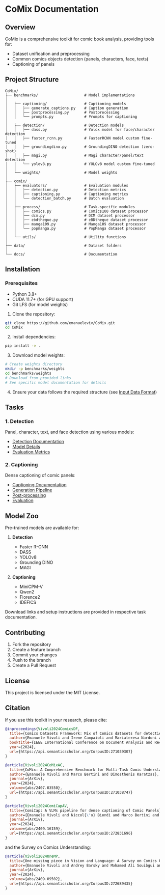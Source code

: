 # CoMix Documentation

## Overview
CoMix is a comprehensive toolkit for comic book analysis, providing tools for:
- Dataset unification and preprocessing
- Common comics objects detection (panels, characters, face, texts)
- Captioning of panels


## Project Structure
```
CoMix/
├── benchmarks/                     # Model implementations
│
│   ├── captioning/                 # Captioning models
│   │   ├── generate_captions.py    # Caption generation
│   │   ├── postprocessing.py       # Postprocessing
│   │   └── prompts.py              # Prompts for captioning
│
│   ├── detection/                  # Detection models
│   │   ├── dass.py                 # Yolox model for face/character detection
│   │   ├── faster_rcnn.py          # FasterRCNN model custom fine-tuned
│   │   ├── groundingdino.py        # GroundingDINO detection (zero-shot)
│   │   ├── magi.py                 # Magi character/panel/text detection
│   │   └── yolov8.py               # YOLOv8 model custom fine-tuned
│   │
│   └── weights/                    # Model weights
│
├── comix/
│   ├── evaluators/                 # Evaluation modules
│   │   ├── detection.py            # Detection metrics
│   │   ├── captioning.py           # Captioning metrics
│   │   └── detection_batch.py      # Batch evaluation
│   │
│   ├── process/                    # Task-specific modules
│   │   ├── comics.py               # Comics100 dataset processor
│   │   ├── dcm.py                  # DCM dataset processor
│   │   ├── ebdtheque.py            # eBDtheque dataset processor
│   │   ├── manga109.py             # Manga109 dataset processor
│   │   └── popmanga.py             # PopManga dataset processor
│   │
│   └── utils/                      # Utility functions
│
├── data/                           # Dataset folders
│
└── docs/                           # Documentation
```


## Installation

### Prerequisites
- Python 3.8+
- CUDA 11.7+ (for GPU support)
- Git LFS (for model weights)

1. Clone the repository:
```bash
git clone https://github.com/emanueleviv/CoMix.git
cd CoMix
```

2. Install dependencies:
```bash
pip install -e .
```

3. Download model weights:
```bash  
# Create weights directory
mkdir -p benchmarks/weights
cd benchmarks/weights
# Download from provided links
# See specific model documentation for details
```

4. Ensure your data follows the required structure (see [Input Data Format](#input-data-format))

## Tasks

### 1. Detection
Panel, character, text, and face detection using various models:
- [Detection Documentation](tasks/detection/README.md)
- [Model Details](tasks/detection/generation.md)
- [Evaluation Metrics](tasks/detection/evaluation.md)

### 2. Captioning
Dense captioning of comic panels:
- [Captioning Documentation](tasks/captioning/README.md)
- [Generation Pipeline](tasks/captioning/generation.md)
- [Post-processing](tasks/captioning/postprocessing.md)
- [Evaluation](tasks/captioning/evaluation.md)

## Model Zoo
Pre-trained models are available for:
1. **Detection**
   - Faster R-CNN
   - DASS
   - YOLOv8
   - Grounding DINO
   - MAGI

2. **Captioning**
   - MiniCPM-V
   - Qwen2
   - Florence2
   - IDEFICS

Download links and setup instructions are provided in respective task documentation.

## Contributing
1. Fork the repository
2. Create a feature branch
3. Commit your changes
4. Push to the branch
5. Create a Pull Request

## License
This project is licensed under the MIT License.

## Citation
If you use this toolkit in your research, please cite:
```bibtex
@inproceedings{Vivoli2024ComicsDF,
  title={Comics Datasets Framework: Mix of Comics datasets for detection benchmarking},
  author={Emanuele Vivoli and Irene Campaioli and Mariateresa Nardoni and Niccol{\'o} Biondi and Marco Bertini and Dimosthenis Karatzas},
  booktitle={IEEE International Conference on Document Analysis and Recognition},
  year={2024},
  url={https://api.semanticscholar.org/CorpusID:271039307}
}

@article{Vivoli2024CoMixAC,
  title={CoMix: A Comprehensive Benchmark for Multi-Task Comic Understanding},
  author={Emanuele Vivoli and Marco Bertini and Dimosthenis Karatzas},
  journal={ArXiv},
  year={2024},
  volume={abs/2407.03550},
  url={https://api.semanticscholar.org/CorpusID:271038747}
}

@article{Vivoli2024ComiCapAV,
  title={ComiCap: A VLMs pipeline for dense captioning of Comic Panels},
  author={Emanuele Vivoli and Niccol{\'o} Biondi and Marco Bertini and Dimosthenis Karatzas},
  journal={ArXiv},
  year={2024},
  volume={abs/2409.16159},
  url={https://api.semanticscholar.org/CorpusID:272831696}
}
```

and the Survey on Comics Understanding:
```bibtex
@article{Vivoli2024OneMP,
  title={One missing piece in Vision and Language: A Survey on Comics Understanding},
  author={Emanuele Vivoli and Andrey Barsky and Mohamed Ali Souibgui and Artemis LLabres and Marco Bertini and Dimosthenis Karatzas},
  journal={ArXiv},
  year={2024},
  volume={abs/2409.09502},
  url={https://api.semanticscholar.org/CorpusID:272689435}
}
```
